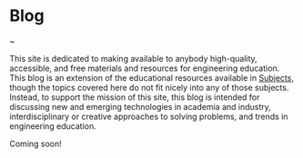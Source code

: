 # Blog

~

This site is dedicated to making available to anybody high-quality, accessible, and free materials and resources for engineering education.  This blog is an extension of the educational resources available in [Subjects](subjects), though the topics covered here do not fit nicely into any of those subjects.  Instead, to support the mission of this site, this blog is intended for discussing new and emerging technologies in academia and industry, interdisciplinary or creative approaches to solving problems, and trends in engineering education.

Coming soon!
